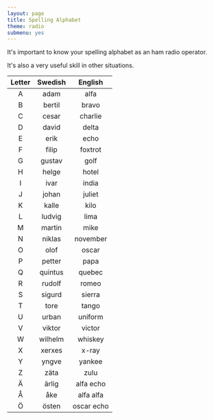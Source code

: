 ```yaml
---
layout: page
title: Spelling Alphabet
theme: radio
submenu: yes
---
```


It's important to know your spelling alphabet as an ham radio operator.

It's also a very useful skill in other situations.

| Letter | Swedish | English    |
|:------:|:-------:|:----------:|
| A      | adam    | alfa       |
| B      | bertil  | bravo      |
| C      | cesar   | charlie    |
| D      | david   | delta      |
| E      | erik    | echo       |
| F      | filip   | foxtrot    |
| G      | gustav  | golf       |
| H      | helge   | hotel      |
| I      | ivar    | india      |
| J      | johan   | juliet     |
| K      | kalle   | kilo       |
| L      | ludvig  | lima       |
| M      | martin  | mike       |
| N      | niklas  | november   |
| O      | olof    | oscar      |
| P      | petter  | papa       |
| Q      | quintus | quebec     |
| R      | rudolf  | romeo      |
| S      | sigurd  | sierra     |
| T      | tore    | tango      |
| U      | urban   | uniform    |
| V      | viktor  | victor     |
| W      | wilhelm | whiskey    |
| X      | xerxes  | x-ray      |
| Y      | yngve   | yankee     |
| Z      | zäta    | zulu       |
| Ä      | ärlig   | alfa echo  |
| Å      | åke     | alfa alfa  |
| Ö      | östen   | oscar echo |

